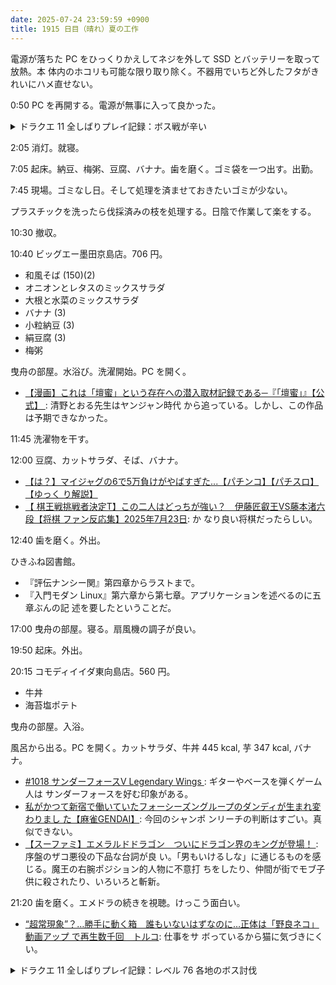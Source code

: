 ```yaml
---
date: 2025-07-24 23:59:59 +0900
title: 1915 日目（晴れ）夏の工作
---
```


電源が落ちた PC をひっくりかえしてネジを外して SSD とバッテリーを取って放熱。本
体内のホコリも可能な限り取り除く。不器用でいちど外したフタがきれいにハメ直せない。

0:50 PC を再開する。電源が無事に入って良かった。

<details><summary>ドラクエ 11 全しばりプレイ記録：ボス戦が辛い</summary>
<p>グレイグとシルビアのスキルパネルが飽和状態寸前なので大まじん斬りのイベントに挑む。
コマンド入力ミスが情けない。カーソルがちがう相手を指しているのがおかしい。
なんとか一発でクリア。</p>

<p>バクーモス戦。これも時間がかかる。AI に任せると補助呪文と回復を延々と反復する。正しいのだが。
最後に立っていたのがベロニカ、カミュ、主人公。この感じだとネルセンの試練が今から思いやられる。
主人公の着せ替えレパートリーが増えた。</p>

<p>グレイグとシルビアのスキルを割り振り直す。片手剣をやめて固有スキルに。シルビアのかばう系は面白そうだ。</p>

<p>鍛冶できせきの剣改を作る。思いつきでカミュのスキルをなんとなく片手剣に割り振る。
すると二刀の極意が奥の方にあるではないか。こちらが最優先だったのだ。</p>
</details>

2:05 消灯。就寝。

7:05 起床。納豆、梅粥、豆腐、バナナ。歯を磨く。ゴミ袋を一つ出す。出勤。

7:45 現場。ゴミなし日。そして処理を済ませておきたいゴミが少ない。

プラスチックを洗ったら伐採済みの枝を処理する。日陰で作業して楽をする。

10:30 撤収。

10:40 ビッグエー墨田京島店。706 円。

* 和風そば (150)(2)
* オニオンとレタスのミックスサラダ
* 大根と水菜のミックスサラダ
* バナナ (3)
* 小粒納豆 (3)
* 絹豆腐 (3)
* 梅粥

曳舟の部屋。水浴び。洗濯開始。PC を開く。

* [【漫画】これは「壇蜜」という存在への潜入取材記録である─『「壇蜜」』【公式】
  ](https://www.youtube.com/watch?v=G1ESpg0cQeI): 清野とおる先生はヤンジャン時代
  から追っている。しかし、この作品は予期できなかった。

11:45 洗濯物を干す。

12:00 豆腐、カットサラダ、そば、バナナ。

* [【は？】マイジャグの6で5万負けがやばすぎた...【パチンコ】【パチスロ】【ゆっく
  り解説】](https://www.youtube.com/watch?v=fhHIarEbhYI)
* [【 棋王戦挑戦者決定T】この二人はどっちが強い？　伊藤匠叡王VS藤本渚六段【将棋
  ファン反応集】2025年7月23日](https://www.youtube.com/watch?v=mPfhERSCoXs): か
  なり良い将棋だったらしい。

12:40 歯を磨く。外出。

ひきふね図書館。

* 『評伝ナンシー関』第四章からラストまで。
* 『入門モダン Linux』第六章から第七章。アプリケーションを述べるのに五章ぶんの記
  述を要したということだ。

17:00 曳舟の部屋。寝る。扇風機の調子が良い。

19:50 起床。外出。

20:15 コモディイイダ東向島店。560 円。

* 牛丼
* 海苔塩ポテト

曳舟の部屋。入浴。

風呂から出る。PC を開く。カットサラダ、牛丼 445 kcal, 芋 347 kcal, バナナ。

* [#1018 サンダーフォースV Legendary Wings
  ](https://www.youtube.com/watch?v=-zw2Dp0kpIo): ギターやベースを弾くゲーム人は
  サンダーフォースを好む印象がある。
* [私がかつて新宿で働いていたフォーシーズングループのダンディが生まれ変わりまし
  た【麻雀GENDAI】](https://www.youtube.com/watch?v=m7wrd6OophM): 今回のシャンポ
  ンリーチの判断はすごい。真似できない。
* [【スーファミ】エメラルドドラゴン　ついにドラゴン界のキングが登場！
  ](https://www.youtube.com/watch?v=qiYoEBCojHY): 序盤のザコ悪役の下品な台詞が良
  い。「男もいけるしな」に通じるものを感じる。魔王の右腕ポジション的人物に不意打
  ちをしたり、仲間が街でモブ子供に殺されたり、いろいろと斬新。

21:20 歯を磨く。エメドラの続きを視聴。けっこう面白い。

* [“超常現象”？…勝手に動く箱　誰もいないはずなのに…正体は「野良ネコ」動画アップ
  で再生数千回　トルコ](https://www.youtube.com/watch?v=R_i83qCBspg): 仕事をサ
  ボっているから猫に気づきにくい。

<details><summary>ドラクエ 11 全しばりプレイ記録：レベル 76 各地のボス討伐</summary>
<p>グロッタ地下のイベント戦をやる。前座から危ない。マスクザハンサムがあんなに強いとは。
この前座戦はマッチョ二人のれんけい技のアニメーションが笑えるので気に入っている。
大クモ戦は最後マダンテまで使う始末。イベント後に闘士たちから良いものをゲッツ。</p>

<p>プラチナクローを打ち直す。魔竜の皮を調達。シルビアの着せ替え衣装をこさえる。</p>

<p>白の入江のマーマン戦。数回全滅した。速攻でお供四頭を倒す。そして速攻で残りを倒す。これしかない。
マヒャドが強過ぎるのでセーニャのたてごとの出番のはずだったが、ゴリ押しで勝つ。ダサい。
主人公のギガデインは相当強いことが判明。</p>

<p>デスエーギル戦。ベロニカが魔力かくせいからのやまびこイオグランデで大活躍。
海底王国で女王から今回はほとんど出番がない物をもらう。</p>
</details>
